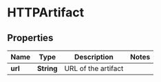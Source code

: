
# HTTPArtifact

## Properties
Name | Type | Description | Notes
------------ | ------------- | ------------- | -------------
**url** | **String** | URL of the artifact | 



